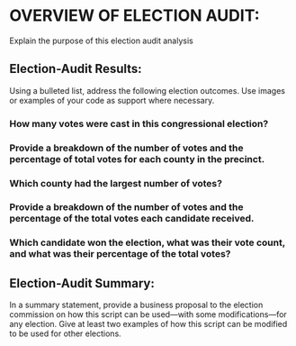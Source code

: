 # OVERVIEW OF ELECTION AUDIT: 

Explain the purpose of this election audit analysis



## Election-Audit Results:

Using a bulleted list, address the following election outcomes. Use images or examples of your code as support where necessary.


### How many votes were cast in this congressional election?
### Provide a breakdown of the number of votes and the percentage of total votes for each county in the precinct.
### Which county had the largest number of votes?
### Provide a breakdown of the number of votes and the percentage of the total votes each candidate received.
### Which candidate won the election, what was their vote count, and what was their percentage of the total votes?


## Election-Audit Summary: 

In a summary statement, provide a business proposal to the election commission on how this script can be used—with some modifications—for any election. Give at least two examples of how this script can be modified to be used for other elections.


